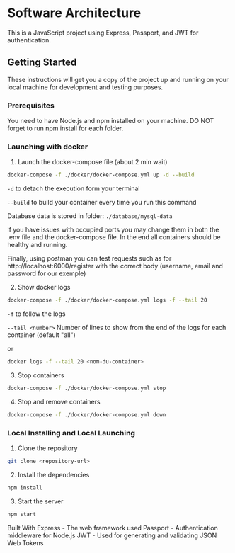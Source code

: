 # Software Architecture

This is a JavaScript project using Express, Passport, and JWT for authentication.

## Getting Started

These instructions will get you a copy of the project up and running on your local machine for development and testing purposes.

### Prerequisites

You need to have Node.js and npm installed on your machine. DO NOT forget to run npm install for each folder.

### Launching with docker

1. Launch the docker-compose file (about 2 min wait)

```sh
docker-compose -f ./docker/docker-compose.yml up -d --build
```

`-d` to detach the execution form your terminal

`--build` to build your container every time you run this command

Database data is stored in folder: `./database/mysql-data`

if you have issues with occupied ports you may change them in both the .env file and the docker-compose file. In the end all containers should be healthy and running.

Finally, using postman you can test requests such as for http://localhost:6000/register with the correct body (username, email and password for our exemple)

2. Show docker logs

```sh
docker-compose -f ./docker/docker-compose.yml logs -f --tail 20
```

`-f` to follow the logs

`--tail <number>` Number of lines to show from the end of the logs for each container (default "all")

or

```sh
docker logs -f --tail 20 <nom-du-container>
```

3. Stop containers

```sh
docker-compose -f ./docker/docker-compose.yml stop
```

4. Stop and remove containers

```sh
docker-compose -f ./docker/docker-compose.yml down
```

### Local Installing and Local Launching

1. Clone the repository

```sh
git clone <repository-url>
```

2. Install the dependencies

```sh
npm install
```

3. Start the server

```sh
npm start
```

Built With
Express - The web framework used
Passport - Authentication middleware for Node.js
JWT - Used for generating and validating JSON Web Tokens
